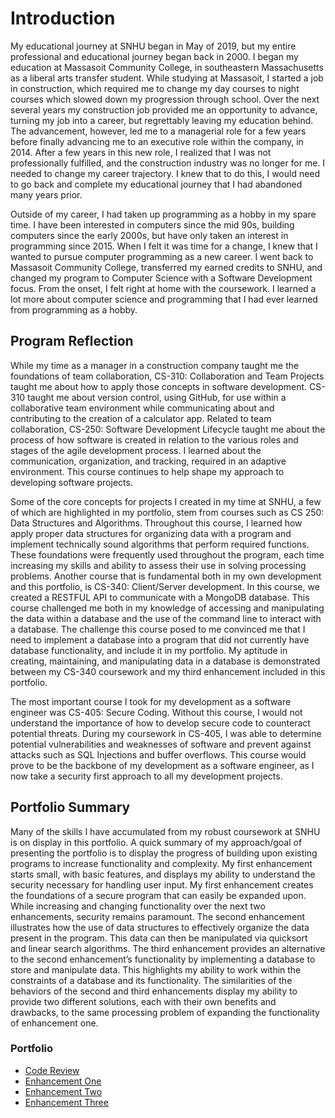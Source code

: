
# Introduction

My educational journey at SNHU began in May of 2019, but my entire professional and educational journey began back in 2000. I began my education at Massasoit Community College, in southeastern Massachusetts as a liberal arts transfer student. While studying at Massasoit, I started a job in construction, which required me to change my day courses to night courses which slowed down my progression through school. Over the next several years my construction job provided me an opportunity to advance, turning my job into a career, but regrettably leaving my education behind. The advancement, however, led me to a managerial role for a few years before finally advancing me to an executive role within the company, in 2014. After a few years in this new role, I realized that I was not professionally fulfilled, and the construction industry was no longer for me. I needed to change my career trajectory. I knew that to do this, I would need to go back and complete my educational journey that I had abandoned many years prior.

Outside of my career, I had taken up programming as a hobby in my spare time. I have been interested in computers since the mid 90s, building computers since the early 2000s, but have only taken an interest in programming since 2015. When I felt it was time for a change, I knew that I wanted to pursue computer programming as a new career. I went back to Massasoit Community College, transferred my earned credits to SNHU, and changed my program to Computer Science with a Software Development focus. From the onset, I felt right at home with the coursework. I learned a lot more about computer science and programming that I had ever learned from programming as a hobby. 

## Program Reflection
While my time as a manager in a construction company taught me the foundations of team collaboration, CS-310: Collaboration and Team Projects taught me about how to apply those concepts in software development. CS-310 taught me about version control, using GitHub, for use within a collaborative team environment while communicating about and contributing to the creation of a calculator app. Related to team collaboration, CS-250: Software Development Lifecycle taught me about the process of how software is created in relation to the various roles and stages of the agile development process. I learned about the communication, organization, and tracking, required in an adaptive environment. This course continues to help shape my approach to developing software projects. 

Some of the core concepts for projects I created in my time at SNHU, a few of which are highlighted in my portfolio, stem from courses such as CS 250: Data Structures and Algorithms. Throughout this course, I learned how apply proper data structures for organizing data with a program and implement technically sound algorithms that perform required functions. These foundations were frequently used throughout the program, each time increasing my skills and ability to assess their use in solving processing problems. Another course that is fundamental both in my own development and this portfolio, is CS-340: Client/Server development. In this course, we created a RESTFUL API to communicate with a MongoDB database. This course challenged me both in my knowledge of accessing and manipulating the data within a database and the use of the command line to interact with a database. The challenge this course posed to me convinced me that I need to implement a database into a program that did not currently have database functionality, and include it in my portfolio. My aptitude in creating, maintaining, and manipulating data in a database is demonstrated between my CS-340 coursework and my third enhancement included in this portfolio.

The most important course I took for my development as a software engineer was CS-405: Secure Coding. Without this course, I would not understand the importance of how to develop secure code to counteract potential threats. During my coursework in CS-405, I was able to determine potential vulnerabilities and weaknesses of software and prevent against attacks such as SQL Injections and buffer overflows. This course would prove to be the backbone of my development as a software engineer, as I now take a security first approach to all my development projects.

## Portfolio Summary
Many of the skills I have accumulated from my robust coursework at SNHU is on display in this portfolio. A quick summary of my approach/goal of presenting the portfolio is to display the progress of building upon existing programs to increase functionality and complexity. My first enhancement starts small, with basic features, and displays my ability to understand the security necessary for handling user input. My first enhancement creates the foundations of a secure program that can easily be expanded upon. While increasing and changing functionality over the next two enhancements, security remains paramount. The second enhancement illustrates how the use of data structures to effectively organize the data present in the program. This data can then be manipulated via quicksort and linear search algorithms. The third enhancement provides an alternative to the second enhancement’s functionality by implementing a database to store and manipulate data. This highlights my ability to work within the constraints of a database and its functionality. The similarities of the behaviors of the second and third enhancements display my ability to provide two different solutions, each with their own benefits and drawbacks, to the same processing problem of expanding the functionality of enhancement one.



### Portfolio
- [Code Review](https://gregmacdev.github.io/enhancement%20plan%20code%20review.html)
- [Enhancement One](https://gregmacdev.github.io/enhancementOne.html)
- [Enhancement Two](https://gregmacdev.github.io/enhancementTwo.html)
- [Enhancement Three](https://gregmacdev.github.io/enhancementThree.html)
